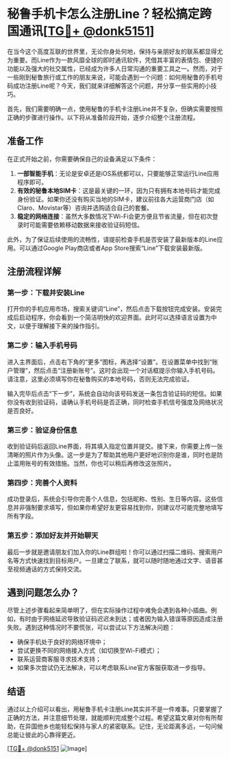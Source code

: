 # 秘鲁手机卡怎么注册Line？轻松搞定跨国通讯[[TG💪+ @donk5151](https://t.me/s/donk5151)]

在当今这个高度互联的世界里，无论你身处何地，保持与亲朋好友的联系都显得尤为重要。而Line作为一款风靡全球的即时通讯软件，凭借其丰富的表情包、便捷的功能以及强大的社交属性，已经成为许多人日常沟通的重要工具之一。然而，对于一些刚到秘鲁旅行或工作的朋友来说，可能会遇到一个问题：如何用秘鲁的手机号码成功注册Line呢？今天，我们就来详细解答这个问题，并分享一些实用的小技巧。

首先，我们需要明确一点，使用秘鲁的手机卡注册Line并不复杂，但确实需要按照正确的步骤进行操作。以下将从准备阶段开始，逐步介绍整个注册流程。

## 准备工作

在正式开始之前，你需要确保自己的设备满足以下条件：

1. **一部智能手机**：无论是安卓还是iOS系统都可以，只要能够正常运行Line应用程序即可。
2. **有效的秘鲁本地SIM卡**：这是最关键的一环，因为只有拥有本地号码才能完成身份验证。如果你还没有购买当地的SIM卡，建议前往各大运营商门店（如Claro、Movistar等）咨询并选购适合自己的套餐。
3. **稳定的网络连接**：虽然大多数情况下Wi-Fi会更方便且节省流量，但在初次登录时可能需要依赖移动数据来接收验证码短信。

此外，为了保证后续使用的流畅性，请提前检查手机是否安装了最新版本的Line应用。可以通过Google Play商店或者App Store搜索“Line”下载安装最新版。

## 注册流程详解

### 第一步：下载并安装Line

打开你的手机应用市场，搜索关键词“Line”，然后点击下载按钮完成安装。安装完成后启动程序，你会看到一个简洁明快的欢迎界面。此时可以选择语言设置为中文，以便于理解接下来的操作指引。

### 第二步：输入手机号码

进入主界面后，点击右下角的“更多”图标，再选择“设置”。在设置菜单中找到“账户管理”，然后点击“注册新账号”。这时会出现一个对话框提示你输入手机号码。请注意，这里必须填写你在秘鲁购买的本地号码，否则无法完成验证。

输入完毕后点击“下一步”，系统会自动向该号码发送一条包含验证码的短信。如果你没有收到验证码，请确认手机号码是否正确，同时检查手机信号强度及网络状况是否良好。

### 第三步：验证身份信息

收到验证码后返回Line界面，将其填入指定位置并提交。接下来，你需要上传一张清晰的照片作为头像。这一步是为了帮助其他用户更好地识别你是谁，同时也是防止滥用账号的有效措施。当然，你也可以稍后再修改这张照片。

### 第四步：完善个人资料

成功登录后，系统会引导你完善个人信息，包括昵称、性别、生日等内容。这些信息并非强制要求填写，但如果你希望好友更容易找到你，则建议尽可能完整地填写所有字段。

### 第五步：添加好友并开始聊天

最后一步就是邀请朋友们加入你的Line群组啦！你可以通过扫描二维码、搜索用户名等方式快速找到目标用户。一旦建立了联系，就可以随时随地通过文字、语音甚至视频通话的方式保持交流。

## 遇到问题怎么办？

尽管上述步骤看起来简单明了，但在实际操作过程中难免会遇到各种小插曲。例如，有时由于网络延迟导致验证码迟迟未到达；或者因为输入错误等原因造成注册失败。遇到这种情况时不要慌张，可以尝试以下方法解决问题：

- 确保手机处于良好的网络环境中；
- 尝试更换不同的网络接入方式（如切换至Wi-Fi模式）；
- 联系运营商客服寻求技术支持；
- 如果多次尝试仍无法解决，可以考虑联系Line官方客服获取进一步指导。

## 结语

通过以上介绍可以看出，用秘鲁手机卡注册Line其实并不是一件难事。只要掌握了正确的方法，并注意细节处理，就能顺利完成整个过程。希望这篇文章对你有所帮助，在异国他乡也能轻松保持与家人的紧密联系。记住，无论距离多远，一句问候总能让彼此的心靠得更近。

[[TG💪+ @donk5151](https://t.me/s/donk5151) ![Image](https://i.postimg.cc/rwNCRYN7/Snipaste-2025-04-30-17-27-05.png)]